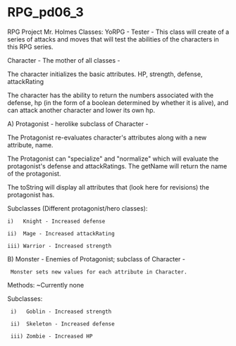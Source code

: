 # RPG_pd06_3
RPG Project Mr. Holmes
Classes:
YoRPG - Tester -
This class will create of a series of attacks and moves that will test the 
abilities of the characters in this RPG series.

Character - The mother of all classes - 

The character initializes the basic attributes.
  HP, strength, defense, attackRating

The character has the ability to return the numbers associated with the 
defense, hp (in the form of a boolean determined by whether it is alive),
and can attack another character and lower its own hp.

A) Protagonist - herolike subclass of Character -

   The Protagonist re-evaluates character's attributes along with a new 
   attribute, name. 

   The Protagonist can "specialize" and "normalize" which will evaluate the 
   protagonist's defense and attackRatings. The getName will return the name 
   of the protagonist. 

   The toString will display all attributes that (look here for revisions) 
   the protagonist has.

   Subclasses (Different protagonist/hero classes):
   
    i)   Knight - Increased defense

    ii)  Mage - Increased attackRating

    iii) Warrior - Increased strength 

B) Monster - Enemies of Protagonist; subclass of Character -

     Monster sets new values for each attribute in Character.

   Methods:
     ~Currently none

   Subclasses:
   
     i)   Goblin - Increased strength

     ii)  Skeleton - Increased defense

     iii) Zombie - Increased HP